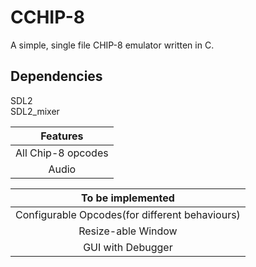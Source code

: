 # CCHIP-8 #
A simple, single file CHIP-8 emulator written in C.

## Dependencies ##
SDL2\
SDL2\_mixer

| Features           |
|:------------------:|
| All Chip-8 opcodes |
| Audio              |


| To be implemented    |
|:--------------------:|
| Configurable Opcodes(for different behaviours) |
| Resize-able Window   |
| GUI with Debugger    |
